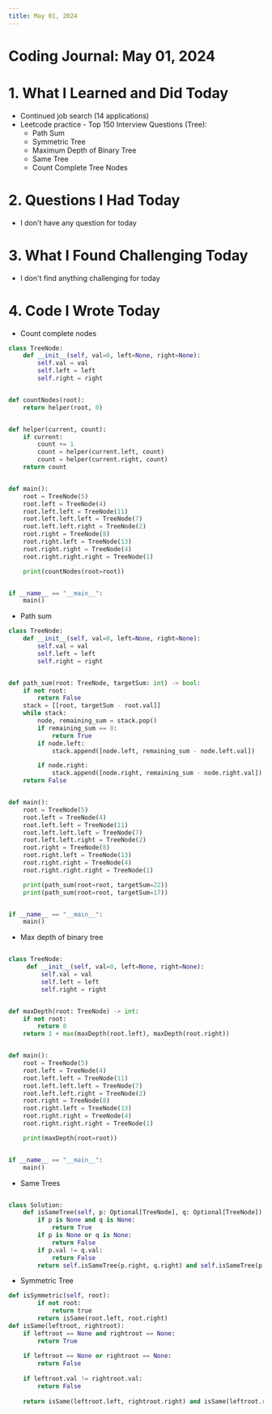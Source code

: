 ```yaml
---
title: May 01, 2024
---
```


# Coding Journal: May 01, 2024

# 1. What I Learned and Did Today
- Continued job search (14 applications)
- Leetcode practice - Top 150 Interview Questions (Tree):
    - Path Sum
    - Symmetric Tree
    - Maximum Depth of Binary Tree
    - Same Tree
    - Count Complete Tree Nodes

# 2. Questions I Had Today
- I don't have any question for today

# 3. What I Found Challenging Today
- I don't find anything challenging for today

# 4. Code I Wrote Today

- Count complete nodes

```python
class TreeNode:
    def __init__(self, val=0, left=None, right=None):
        self.val = val
        self.left = left
        self.right = right


def countNodes(root):
    return helper(root, 0)


def helper(current, count):
    if current:
        count += 1
        count = helper(current.left, count)
        count = helper(current.right, count)
    return count


def main():
    root = TreeNode(5)
    root.left = TreeNode(4)
    root.left.left = TreeNode(11)
    root.left.left.left = TreeNode(7)
    root.left.left.right = TreeNode(2)
    root.right = TreeNode(8)
    root.right.left = TreeNode(13)
    root.right.right = TreeNode(4)
    root.right.right.right = TreeNode(1)

    print(countNodes(root=root))


if __name__ == "__main__":
    main()
```

- Path sum

```python
class TreeNode:
    def __init__(self, val=0, left=None, right=None):
        self.val = val
        self.left = left
        self.right = right


def path_sum(root: TreeNode, targetSum: int) -> bool:
    if not root:
        return False
    stack = [[root, targetSum - root.val]]
    while stack:
        node, remaining_sum = stack.pop()
        if remaining_sum == 0:
            return True
        if node.left:
            stack.append([node.left, remaining_sum - node.left.val])

        if node.right:
            stack.append([node.right, remaining_sum - node.right.val])
    return False


def main():
    root = TreeNode(5)
    root.left = TreeNode(4)
    root.left.left = TreeNode(11)
    root.left.left.left = TreeNode(7)
    root.left.left.right = TreeNode(2)
    root.right = TreeNode(8)
    root.right.left = TreeNode(13)
    root.right.right = TreeNode(4)
    root.right.right.right = TreeNode(1)

    print(path_sum(root=root, targetSum=22))
    print(path_sum(root=root, targetSum=17))


if __name__ == "__main__":
    main()
```


- Max depth of binary tree

```python

class TreeNode:
     def __init__(self, val=0, left=None, right=None):
         self.val = val
         self.left = left
         self.right = right


def maxDepth(root: TreeNode) -> int:
    if not root:
        return 0
    return 1 + max(maxDepth(root.left), maxDepth(root.right))


def main():
    root = TreeNode(5)
    root.left = TreeNode(4)
    root.left.left = TreeNode(11)
    root.left.left.left = TreeNode(7)
    root.left.left.right = TreeNode(2)
    root.right = TreeNode(8)
    root.right.left = TreeNode(13)
    root.right.right = TreeNode(4)
    root.right.right.right = TreeNode(1)

    print(maxDepth(root=root))


if __name__ == "__main__":
    main()

```


- Same Trees

```python

class Solution:
    def isSameTree(self, p: Optional[TreeNode], q: Optional[TreeNode]) -> bool:
        if p is None and q is None:
            return True
        if p is None or q is None:
            return False
        if p.val != q.val:
            return False
        return self.isSameTree(p.right, q.right) and self.isSameTree(p.left, q.left)
```

- Symmetric Tree

```python
def isSymmetric(self, root):
        if not root:
            return true
        return isSame(root.left, root.right)
def isSame(leftroot, rightroot):
    if leftroot == None and rightroot == None:
        return True
    
    if leftroot == None or rightroot == None:
        return False
    
    if leftroot.val != rightroot.val:
        return False
    
    return isSame(leftroot.left, rightroot.right) and isSame(leftroot.right, rightroot.left)
```

